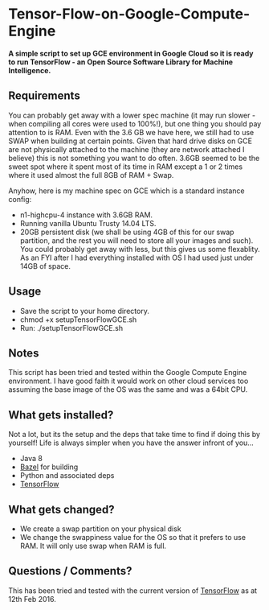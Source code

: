 # Tensor-Flow-on-Google-Compute-Engine

**A simple script to set up GCE environment in Google Cloud so it is ready to run TensorFlow - an Open Source Software Library for Machine Intelligence.**


## Requirements

You can probably get away with a lower spec machine (it may run slower - when compiling all cores were used to 100%!), but one thing you should pay attention to is RAM. Even with the 3.6 GB we have here, we still had to use SWAP when building at certain points. Given that hard drive disks on GCE are not physically attached to the machine (they are network attached I believe) this is not something you want to do often. 3.6GB seemed to be the sweet spot where it spent most of its time in RAM except a 1 or 2 times where it used almost the full 8GB of RAM + Swap. 

Anyhow, here is my machine spec on GCE which is a standard instance config:

* n1-highcpu-4 instance with 3.6GB RAM.
* Running vanilla Ubuntu Trusty 14.04 LTS.
* 20GB persistent disk (we shall be using 4GB of this for our swap partition, and the rest you will need to store all your images and such). You could probably get away with less, but this gives us some flexablity. As an FYI after I had everything installed with OS I had used just under 14GB of space.


## Usage

* Save the script to your home directory.
* chmod +x setupTensorFlowGCE.sh
* Run: ./setupTensorFlowGCE.sh


## Notes
This script has been tried and tested within the Google Compute Engine environment. I have good faith it would work on other cloud services too assuming the base image of the OS was the same and was a 64bit CPU.


## What gets installed?

Not a lot, but its the setup and the deps that take time to find if doing this by yourself! Life is always simpler when you have the answer infront of you...

* Java 8
* [Bazel](https://github.com/bazelbuild/bazel) for building
* Python and associated deps
* [TensorFlow](https://github.com/tensorflow/tensorflow)


## What gets changed?

* We create a swap partition on your physical disk
* We change the swappiness value for the OS so that it prefers to use RAM. It will only use swap when RAM is full.
 

## Questions / Comments?

This has been tried and tested with the current version of [TensorFlow](https://github.com/tensorflow/tensorflow) as at 12th Feb 2016. 
